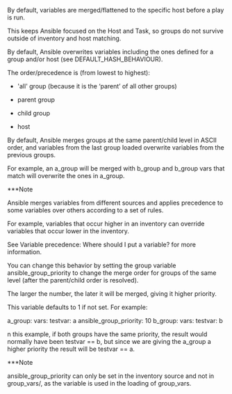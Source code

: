 <!--How variables are merged-->

By default, variables are merged/flattened to the specific host before a play is run. 

This keeps Ansible focused on the Host and Task, so groups do not survive outside of inventory and host matching. 

By default, Ansible overwrites variables including the ones defined for a group and/or host (see DEFAULT_HASH_BEHAVIOUR). 

The order/precedence is (from lowest to highest):

- 'all' group (because it is the ‘parent’ of all other groups)

- parent group

- child group

- host

By default, Ansible merges groups at the same parent/child level in ASCII order, and variables from the last group loaded overwrite variables from the previous groups. 

For example, an a_group will be merged with b_group and b_group vars that match will overwrite the ones in a_group.


***Note

Ansible merges variables from different sources and applies precedence to some variables over others according to a set of rules. 

For example, variables that occur higher in an inventory can override variables that occur lower in the inventory. 

See Variable precedence: Where should I put a variable? for more information.


You can change this behavior by setting the group variable ansible_group_priority to change the merge order for groups of the same level (after the parent/child order is resolved). 

The larger the number, the later it will be merged, giving it higher priority. 

This variable defaults to 1 if not set. For example:

<!---->

a_group:
  vars:
    testvar: a
    ansible_group_priority: 10
b_group:
  vars:
    testvar: b

<!---->

n this example, if both groups have the same priority, the result would normally have been testvar == b, but since we are giving the a_group a higher priority the result will be testvar == a.

***Note

ansible_group_priority can only be set in the inventory source and not in group_vars/, as the variable is used in the loading of group_vars.